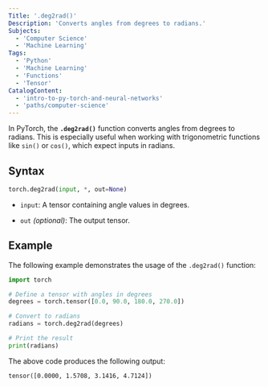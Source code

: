 ```yaml
---
Title: '.deg2rad()'
Description: 'Converts angles from degrees to radians.'
Subjects:
  - 'Computer Science'
  - 'Machine Learning'
Tags:
  - 'Python'
  - 'Machine Learning'
  - 'Functions'
  - 'Tensor'
CatalogContent:
  - 'intro-to-py-torch-and-neural-networks'
  - 'paths/computer-science'
---
```


In PyTorch, the **`.deg2rad()`** function converts angles from degrees to radians. This is especially useful when working with trigonometric functions like `sin()` or `cos()`, which expect inputs in radians.

## Syntax

```py
torch.deg2rad(input, *, out=None)

```

-   `input`: A tensor containing angle values in degrees.
    
-   `out` _(optional)_: The output tensor.
    

## Example

The following example demonstrates the usage of the `.deg2rad()` function:

```py
import torch

# Define a tensor with angles in degrees
degrees = torch.tensor([0.0, 90.0, 180.0, 270.0])

# Convert to radians
radians = torch.deg2rad(degrees)

# Print the result
print(radians)

```

The above code produces the following output:

```shell
tensor([0.0000, 1.5708, 3.1416, 4.7124])

```
